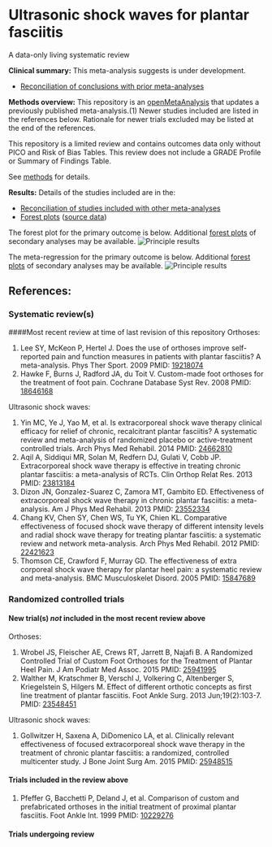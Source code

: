 Ultrasonic shock waves for plantar fasciitis
====================
A data-only living systematic review

**Clinical summary:** This meta-analysis suggests is under development.

* [Reconciliation of conclusions with prior meta-analyses](../../tree/master/reconciliation-tables) 

**Methods overview:** This repository is an [openMetaAnalysis](https://openmetaanalysis.github.io/) that updates a previously published meta-analysis.(1) Newer studies included are listed in the references below. Rationale for newer trials excluded may be listed at the end of the references. 

This repository is a limited review and contains outcomes data only without PICO and Risk of Bias Tables.  This review does not include a GRADE Profile or Summary of Findings Table.

See [methods](http://openmetaanalysis.github.io/methods.html) for details.

**Results:** Details of the studies included are in the:

* [Reconciliation of studies included with other meta-analyses](../../tree/master/reconciliation-tables) 
* [Forest plots](../../tree/master/forest-plots) ([source data](../../tree/master/data))

The forest plot for the primary outcome is below. Additional [forest plots](../../tree/master/forest-plots) of secondary analyses may be available. 
![Principle results](https://github.com/openMetaAnalysis/Ultrasonic-shock-waves-for-plantar-fasciitis/blob/master/forest-plots/Outcome-Primary.png "Principle results")

The meta-regression for the primary outcome is below. Additional [forest plots](../../tree/master/metagressions) of secondary analyses may be available. 
![Principle results](https://github.com/openMetaAnalysis/Ultrasonic-shock-waves-for-plantar-fasciitis/blob/master/metagression/Outcome-Primary.png "Principle results")

References:
----------------------------------
### Systematic review(s)
####Most recent review at time of last revision of this repository
Orthoses:

1. Lee SY, McKeon P, Hertel J. Does the use of orthoses improve self-reported pain and function measures in patients with plantar fasciitis? A meta-analysis. Phys Ther Sport. 2009 PMID: [19218074](http://pubmed.gov/19218074)
2. Hawke F, Burns J, Radford JA, du Toit V. Custom-made foot orthoses for the treatment of foot pain. Cochrane Database Syst Rev. 2008  PMID: [18646168](http://pubmed.gov/18646168)

Ultrasonic shock waves:

1. Yin MC, Ye J, Yao M, et al. Is extracorporeal shock wave therapy clinical efficacy for relief of chronic, recalcitrant plantar fasciitis? A systematic review and meta-analysis of randomized placebo or active-treatment controlled trials. Arch Phys Med Rehabil. 2014 PMID: [24662810](http://pubmed.gov/24662810)
2. Aqil A, Siddiqui MR, Solan M, Redfern DJ, Gulati V, Cobb JP. Extracorporeal shock wave therapy is effective in treating chronic plantar fasciitis: a meta-analysis of RCTs. Clin Orthop Relat Res. 2013 PMID: [23813184](http://pubmed.gov/23813184)
3. Dizon JN, Gonzalez-Suarez C, Zamora MT, Gambito ED. Effectiveness of extracorporeal shock wave therapy in chronic plantar fasciitis: a meta-analysis.  Am J Phys Med Rehabil. 2013 PMID: [23552334](http://pubmed.gov/23552334)
4. Chang KV, Chen SY, Chen WS, Tu YK, Chien KL. Comparative effectiveness of focused shock wave therapy of different intensity levels and radial shock wave therapy for treating plantar fasciitis: a systematic review and network meta-analysis. Arch Phys Med Rehabil. 2012 PMID: [22421623](http://pubmed.gov/22421623)
5. Thomson CE, Crawford F, Murray GD. The effectiveness of extra corporeal shock wave therapy for plantar heel pain: a systematic review and meta-analysis. BMC Musculoskelet Disord. 2005 PMID: [15847689](http://pubmed.gov/15847689)

### Randomized controlled trials
#### New trial(s) *not* included in the most recent review above
Orthoses:

1. Wrobel JS, Fleischer AE, Crews RT, Jarrett B, Najafi B. A Randomized Controlled Trial of Custom Foot Orthoses for the Treatment of Plantar Heel Pain.  J Am Podiatr Med Assoc. 2015 PMID: [25941995](http://pubmed.gov/25941995)
2. Walther M, Kratschmer B, Verschl J, Volkering C, Altenberger S, Kriegelstein S, Hilgers M. Effect of different orthotic concepts as first line treatment of plantar fasciitis. Foot Ankle Surg. 2013 Jun;19(2):103-7.  PMID: [23548451](http://pubmed.gov/23548451)

Ultrasonic shock waves:

1. Gollwitzer H, Saxena A, DiDomenico LA, et al. Clinically relevant effectiveness of focused extracorporeal shock wave therapy in the treatment of chronic plantar fasciitis: a randomized, controlled multicenter study. J Bone Joint Surg Am. 2015 PMID: [25948515](http://pubmed.gov/25948515)

#### Trials included in the review above
1. Pfeffer G, Bacchetti P, Deland J, et al. Comparison of custom and prefabricated orthoses in the initial treatment of proximal plantar fasciitis. Foot Ankle Int. 1999 PMID: [10229276](http://pubmed.gov/10229276)

#### Trials undergoing review



